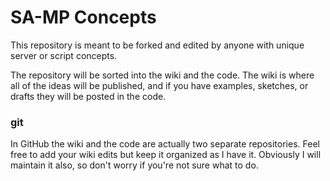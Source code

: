 # SA-MP Concepts
This repository is meant to be forked and edited by anyone with unique server or script concepts.

The repository will be sorted into the wiki and the code. The wiki is where all of the ideas will be published, and if you have examples, sketches, or drafts they will be posted in the code.



### git
In GitHub the wiki and the code are actually two separate repositories.
Feel free to add your wiki edits but keep it organized as I have it. Obviously I will maintain it also, so don't worry if you're not sure what to do.
